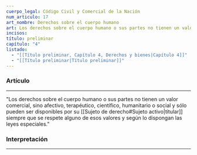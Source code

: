 ```yaml
---
cuerpo_legal: Código Civil y Comercial de la Nación
num_articulo: 17
art_nombre: Derechos sobre el cuerpo humano
art: Los derechos sobre el cuerpo humano o sus partes no tienen un valor comercial, sino afectivo, terapéutico, científico, humanitario o social y sólo pueden ser disponibles por su titular siempre que se respete alguno de esos valores y según lo dispongan las leyes especiales.
incisos: 
título: preliminar
capítulo: "4"
listado:
  - "[[Título preliminar, Capítulo 4, Derechos y bienes|Capítulo 4]]"
  - "[[Título preliminar|Título preliminar]]"
---
```

### Artículo
---
"Los derechos sobre el cuerpo humano o sus partes no tienen un valor comercial, sino afectivo, terapéutico, científico, humanitario o social y sólo pueden ser disponibles por su [[Sujeto de derecho#Sujeto activo|titular]] siempre que se respete alguno de esos valores y según lo dispongan las leyes especiales."


### Interpretación
---
